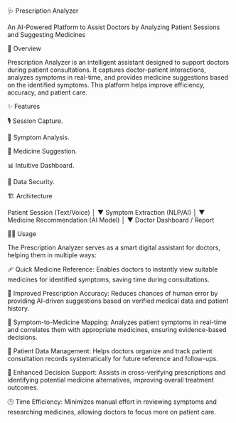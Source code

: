 🩺 Prescription Analyzer

An AI-Powered Platform to Assist Doctors by Analyzing Patient Sessions and Suggesting Medicines


🚀 Overview

Prescription Analyzer is an intelligent assistant designed to support doctors during patient consultations. It captures doctor-patient interactions, analyzes symptoms in real-time, and provides medicine suggestions based on the identified symptoms. This platform helps improve efficiency, accuracy, and patient care.


✨ Features

🎙 Session Capture.

🧠 Symptom Analysis.

💊 Medicine Suggestion.

📊 Intuitive Dashboard.

🔐 Data Security.


🏗 Architecture

Patient Session (Text/Voice) 
           │
           ▼
     Symptom Extraction (NLP/AI)
           │
           ▼
   Medicine Recommendation (AI Model)
           │
           ▼
   Doctor Dashboard / Report


🧑‍⚕️ Usage

The Prescription Analyzer serves as a smart digital assistant for doctors, helping them in multiple ways:

🩹 Quick Medicine Reference:
Enables doctors to instantly view suitable medicines for identified symptoms, saving time during consultations.

🎯 Improved Prescription Accuracy:
Reduces chances of human error by providing AI-driven suggestions based on verified medical data and patient history.

🧠 Symptom-to-Medicine Mapping:
Analyzes patient symptoms in real-time and correlates them with appropriate medicines, ensuring evidence-based decisions.

📁 Patient Data Management:
Helps doctors organize and track patient consultation records systematically for future reference and follow-ups.

💬 Enhanced Decision Support:
Assists in cross-verifying prescriptions and identifying potential medicine alternatives, improving overall treatment outcomes.

🕒 Time Efficiency:
Minimizes manual effort in reviewing symptoms and researching medicines, allowing doctors to focus more on patient care.





   
